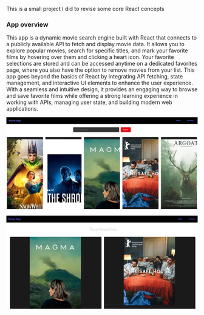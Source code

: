 This is a small project I did to revise some core React concepts

### App overview
This app is a dynamic movie search engine built with React that connects to a publicly available API to fetch and display movie data. It allows you to explore popular movies, search for specific titles, and mark your favorite films by hovering over them and clicking a heart icon. Your favorite selections are stored and can be accessed anytime on a dedicated favorites page, where you also have the option to remove movies from your list. This app goes beyond the basics of React by integrating API fetching, state management, and interactive UI elements to enhance the user experience. With a seamless and intuitive design, it provides an engaging way to browse and save favorite films while offering a strong learning experience in working with APIs, managing user state, and building modern web applications.

![alt text](home1.PNG)

![alt text](home2.PNG)